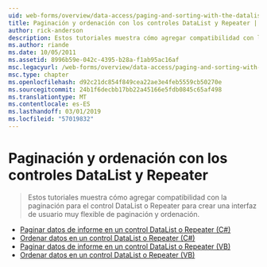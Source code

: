 ```yaml
---
uid: web-forms/overview/data-access/paging-and-sorting-with-the-datalist-and-repeater/index
title: Paginación y ordenación con los controles DataList y Repeater | Microsoft Docs
author: rick-anderson
description: Estos tutoriales muestra cómo agregar compatibilidad con la paginación para el control DataList o Repeater para crear una interfaz de usuario muy flexible de paginación y ordenación.
ms.author: riande
ms.date: 10/05/2011
ms.assetid: 8996b59e-042c-4395-b28a-f1ab95ac16af
msc.legacyurl: /web-forms/overview/data-access/paging-and-sorting-with-the-datalist-and-repeater
msc.type: chapter
ms.openlocfilehash: d92c21dc854f849cea22ae3e4feb5559cb50270e
ms.sourcegitcommit: 24b1f6decbb17bb22a45166e5fdb0845c65af498
ms.translationtype: MT
ms.contentlocale: es-ES
ms.lasthandoff: 03/01/2019
ms.locfileid: "57019832"
---
```

<a name="paging-and-sorting-with-the-datalist-and-repeater"></a>Paginación y ordenación con los controles DataList y Repeater
====================
> Estos tutoriales muestra cómo agregar compatibilidad con la paginación para el control DataList o Repeater para crear una interfaz de usuario muy flexible de paginación y ordenación.


- [Paginar datos de informe en un control DataList o Repeater (C#)](paging-report-data-in-a-datalist-or-repeater-control-cs.md)
- [Ordenar datos en un control DataList o Repeater (C#)](sorting-data-in-a-datalist-or-repeater-control-cs.md)
- [Paginar datos de informe en un control DataList o Repeater (VB)](paging-report-data-in-a-datalist-or-repeater-control-vb.md)
- [Ordenar datos en un control DataList o Repeater (VB)](sorting-data-in-a-datalist-or-repeater-control-vb.md)
